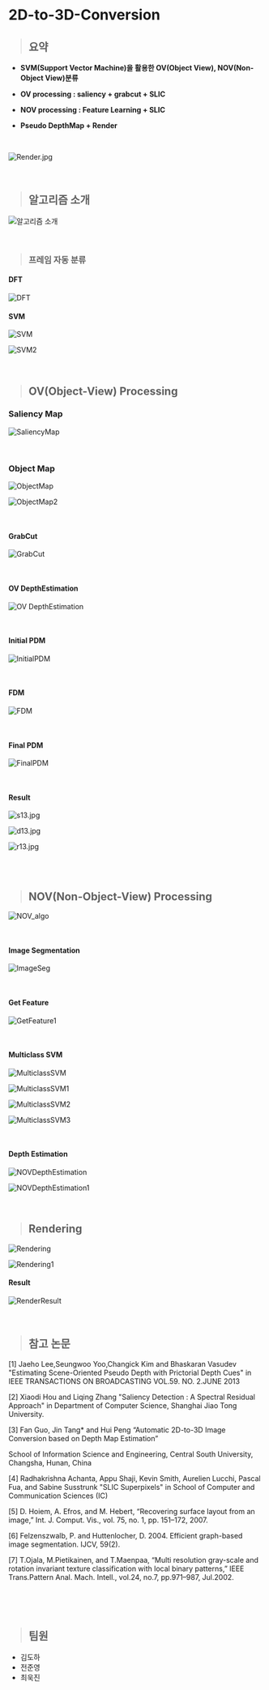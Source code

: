 # 2D-to-3D-Conversion

> ## 요약

* **SVM(Support Vector Machine)을 활용한 OV(Object View), NOV(Non-Object View)분류**

* **OV processing : saliency + grabcut + SLIC**

* **NOV processing : Feature Learning + SLIC**

* **Pseudo DepthMap + Render**



<br/>

![Render.jpg](imgs/Render.jpg)



<br/>

> ## 알고리즘 소개

![알고리즘 소개](imgs/Algorithm.JPG)

<br/>

> ### 프레임 자동 분류



#### DFT



![DFT](imgs/DFT.JPG)



#### SVM

![SVM](imgs/SVM.JPG)

![SVM2](imgs/SVM2.JPG)

<br/>

> ## OV(Object-View) Processing



### Saliency Map



![SaliencyMap](imgs/SaliencyMap.JPG)



<br/>

### Object Map

![ObjectMap](imgs/ObjectMap.JPG)

![ObjectMap2](imgs/ObjectMap2.JPG)

<br/>

#### GrabCut

![GrabCut](imgs/GrabCut.JPG)



<br/>

#### OV DepthEstimation

![OV DepthEstimation](imgs/OVDepthEstimation.JPG)

<br/>

#### Initial PDM

![InitialPDM](imgs/InitialPDM.JPG)



<br/>

#### FDM

![FDM](imgs/FDM.JPG)



<br/>

#### Final PDM

![FinalPDM](imgs/FinalPDM.JPG)

<br/>

#### Result

![s13.jpg](imgs/s13.jpg)

![d13.jpg](imgs/d13.jpg)

![r13.jpg](imgs/r13.jpg)



<br/>

<br/>

> ## NOV(Non-Object-View) Processing



![NOV_algo](imgs/NOV_algo.JPG)

<br/>

#### Image Segmentation

![ImageSeg](imgs/ImageSeg.JPG)

<br/>

#### Get Feature

![GetFeature1](imgs/GetFeature1.JPG)

<br/>

#### Multiclass SVM

![MulticlassSVM](imgs/MulticlassSVM.JPG)

![MulticlassSVM1](imgs/MulticlassSVM1.JPG)

![MulticlassSVM2](imgs/MulticlassSVM2.JPG)

![MulticlassSVM3](imgs/MulticlassSVM3.JPG)



<br/>

#### Depth Estimation

![NOVDepthEstimation](imgs/NOVDepthEstimation.JPG)

![NOVDepthEstimation1](imgs/NOVDepthEstimation1.JPG)



<br/>

> ## Rendering

![Rendering](imgs/Rendering.JPG)

![Rendering1](imgs/Rendering1.JPG)

#### Result

![RenderResult](imgs/RenderResult.JPG)



<br/>

> ## 참고 논문



[1] Jaeho Lee,Seungwoo Yoo,Changick Kim and Bhaskaran Vasudev "Estimating Scene-Oriented Pseudo Depth with Prictorial Depth Cues"  in IEEE TRANSACTIONS ON BROADCASTING VOL.59. NO. 2.JUNE 2013

[2] Xiaodi Hou and Liqing Zhang "Saliency Detection : A Spectral Residual Approach"  in Department of Computer Science, Shanghai Jiao Tong University.

[3] Fan Guo, Jin Tang* and Hui Peng “Automatic 2D-to-3D Image Conversion based on Depth Map Estimation”

School of Information Science and Engineering, Central South University, Changsha, Hunan, China

[4] Radhakrishna Achanta, Appu Shaji, Kevin Smith, Aurelien Lucchi, Pascal Fua, and Sabine Susstrunk  "SLIC Superpixels" in School of Computer and Communication Sciences (IC)

[5] D. Hoiem, A. Efros, and M. Hebert, “Recovering surface layout from an image,” Int. J. Comput. Vis., vol. 75, no. 1, pp. 151–172, 2007.

[6] Felzenszwalb, P. and Huttenlocher, D. 2004. Efficient graph-based image segmentation. IJCV, 59(2).

[7] T.Ojala, M.Pietikainen, and T.Maenpaa, “Multi resolution gray-scale and rotation invariant texture classification with local binary patterns,” IEEE Trans.Pattern Anal. Mach. Intell., vol.24, no.7, pp.971–987, Jul.2002.

​    

<br/>

> ## 팀원

* 김도하
* 전준영
* 최욱진